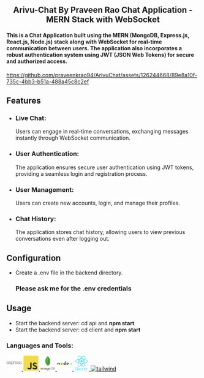 <h2 align="center">Arivu-Chat By Praveen Rao Chat Application - MERN Stack with WebSocket</h2>

<h4>This is a Chat Application built using the MERN (MongoDB, Express.js, React.js, Node.js) stack along with WebSocket for real-time communication between users. The application also incorporates a robust authentication system using JWT (JSON Web Tokens) for secure and authorized access.</h3>


https://github.com/praveenkrao94/ArivuChat/assets/126244668/89e8a10f-735c-4bb3-b51a-488a45c8c2ef



<h2>Features</h2>
<ul>
  <li> <h3>Live Chat:</h3> <span>Users can engage in real-time conversations, exchanging messages instantly through WebSocket communication.</span> </li>
  <li> <h3>User Authentication:</h3> <span>The application ensures secure user authentication using JWT tokens, providing a seamless login and registration process.</span> </li>
  <li> <h3>User Management: </h3> <span>Users can create new accounts, login, and manage their profiles.</span> </li>
  <li> <h3>Chat History: </h3> <span>The application stores chat history, allowing users to view previous conversations even after logging out.</span> </li>
</ul>

<h2>Configuration</h2>
<ul>
  <li> <span>Create a .env file in the backend directory.</span> </li>
  <h3>Please ask me for the .env credentials</h2>
</ul>

<h2>Usage</h2>
<ul>
  <li> <span>Start the backend server: cd api and <b>npm start</b> </span> </li>
  <li> <span>Start the backend server: cd client and <b>npm start</b> </span> </li>

</ul>

<p align="left">
</p>

<h3 align="left">Languages and Tools:</h3>
<p align="left"> <a href="https://expressjs.com" target="_blank" rel="noreferrer"> <img src="https://raw.githubusercontent.com/devicons/devicon/master/icons/express/express-original-wordmark.svg" alt="express" width="40" height="40"/> </a> <a href="https://developer.mozilla.org/en-US/docs/Web/JavaScript" target="_blank" rel="noreferrer"> <img src="https://raw.githubusercontent.com/devicons/devicon/master/icons/javascript/javascript-original.svg" alt="javascript" width="40" height="40"/> </a> <a href="https://www.mongodb.com/" target="_blank" rel="noreferrer"> <img src="https://raw.githubusercontent.com/devicons/devicon/master/icons/mongodb/mongodb-original-wordmark.svg" alt="mongodb" width="40" height="40"/> </a> <a href="https://nodejs.org" target="_blank" rel="noreferrer"> <img src="https://raw.githubusercontent.com/devicons/devicon/master/icons/nodejs/nodejs-original-wordmark.svg" alt="nodejs" width="40" height="40"/> </a> <a href="https://reactjs.org/" target="_blank" rel="noreferrer"> <img src="https://raw.githubusercontent.com/devicons/devicon/master/icons/react/react-original-wordmark.svg" alt="react" width="40" height="40"/> </a> <a href="https://tailwindcss.com/" target="_blank" rel="noreferrer"> <img src="https://www.vectorlogo.zone/logos/tailwindcss/tailwindcss-icon.svg" alt="tailwind" width="40" height="40"/> </a> </p>

